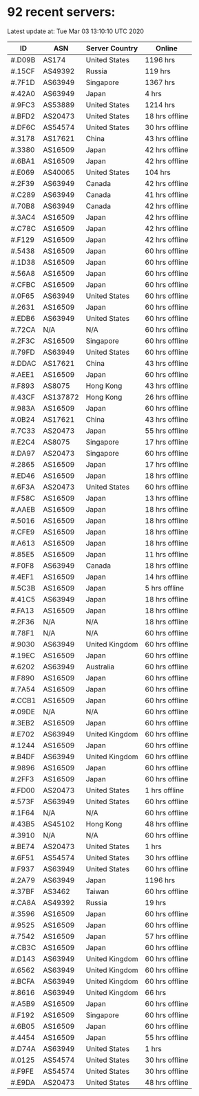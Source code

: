 # 92 recent servers:

Latest update at: Tue Mar 03 13:10:10 UTC 2020

| ID | ASN | Server Country | Online |
| -- | --- | -------------- | ------ |
| #.D09B | AS174 | United States | 1196 hrs |
| #.15CF | AS49392 | Russia | 119 hrs |
| #.7F1D | AS63949 | Singapore | 1367 hrs |
| #.42A0 | AS63949 | Japan | 4 hrs |
| #.9FC3 | AS53889 | United States | 1214 hrs |
| #.BFD2 | AS20473 | United States | 18 hrs offline |
| #.DF6C | AS54574 | United States | 30 hrs offline |
| #.3178 | AS17621 | China | 43 hrs offline |
| #.3380 | AS16509 | Japan | 42 hrs offline |
| #.6BA1 | AS16509 | Japan | 42 hrs offline |
| #.E069 | AS40065 | United States | 104 hrs |
| #.2F39 | AS63949 | Canada | 42 hrs offline |
| #.C289 | AS63949 | Canada | 41 hrs offline |
| #.70B8 | AS63949 | Canada | 42 hrs offline |
| #.3AC4 | AS16509 | Japan | 42 hrs offline |
| #.C78C | AS16509 | Japan | 42 hrs offline |
| #.F129 | AS16509 | Japan | 42 hrs offline |
| #.5438 | AS16509 | Japan | 60 hrs offline |
| #.1D38 | AS16509 | Japan | 60 hrs offline |
| #.56A8 | AS16509 | Japan | 60 hrs offline |
| #.CFBC | AS16509 | Japan | 60 hrs offline |
| #.0F65 | AS63949 | United States | 60 hrs offline |
| #.2631 | AS16509 | Japan | 60 hrs offline |
| #.EDB6 | AS63949 | United States | 60 hrs offline |
| #.72CA | N/A | N/A | 60 hrs offline |
| #.2F3C | AS16509 | Singapore | 60 hrs offline |
| #.79FD | AS63949 | United States | 60 hrs offline |
| #.DDAC | AS17621 | China | 43 hrs offline |
| #.AEE1 | AS16509 | Japan | 60 hrs offline |
| #.F893 | AS8075 | Hong Kong | 43 hrs offline |
| #.43CF | AS137872 | Hong Kong | 26 hrs offline |
| #.983A | AS16509 | Japan | 60 hrs offline |
| #.0B24 | AS17621 | China | 43 hrs offline |
| #.7C33 | AS20473 | Japan | 55 hrs offline |
| #.E2C4 | AS8075 | Singapore | 17 hrs offline |
| #.DA97 | AS20473 | Singapore | 60 hrs offline |
| #.2865 | AS16509 | Japan | 17 hrs offline |
| #.ED46 | AS16509 | Japan | 18 hrs offline |
| #.6F3A | AS20473 | United States | 60 hrs offline |
| #.F58C | AS16509 | Japan | 13 hrs offline |
| #.AAEB | AS16509 | Japan | 18 hrs offline |
| #.5016 | AS16509 | Japan | 18 hrs offline |
| #.CFE9 | AS16509 | Japan | 18 hrs offline |
| #.A613 | AS16509 | Japan | 18 hrs offline |
| #.85E5 | AS16509 | Japan | 11 hrs offline |
| #.F0F8 | AS63949 | Canada | 18 hrs offline |
| #.4EF1 | AS16509 | Japan | 14 hrs offline |
| #.5C3B | AS16509 | Japan | 5 hrs offline |
| #.41C5 | AS63949 | Japan | 18 hrs offline |
| #.FA13 | AS16509 | Japan | 18 hrs offline |
| #.2F36 | N/A | N/A | 18 hrs offline |
| #.78F1 | N/A | N/A | 60 hrs offline |
| #.9030 | AS63949 | United Kingdom | 60 hrs offline |
| #.19EC | AS16509 | Japan | 60 hrs offline |
| #.6202 | AS63949 | Australia | 60 hrs offline |
| #.F890 | AS16509 | Japan | 60 hrs offline |
| #.7A54 | AS16509 | Japan | 60 hrs offline |
| #.CCB1 | AS16509 | Japan | 60 hrs offline |
| #.09DE | N/A | N/A | 60 hrs offline |
| #.3EB2 | AS16509 | Japan | 60 hrs offline |
| #.E702 | AS63949 | United Kingdom | 60 hrs offline |
| #.1244 | AS16509 | Japan | 60 hrs offline |
| #.B4DF | AS63949 | United Kingdom | 60 hrs offline |
| #.9896 | AS16509 | Japan | 60 hrs offline |
| #.2FF3 | AS16509 | Japan | 60 hrs offline |
| #.FD00 | AS20473 | United States | 1 hrs offline |
| #.573F | AS63949 | United States | 60 hrs offline |
| #.1F64 | N/A | N/A | 60 hrs offline |
| #.43B5 | AS45102 | Hong Kong | 48 hrs offline |
| #.3910 | N/A | N/A | 60 hrs offline |
| #.BE74 | AS20473 | United States | 1 hrs |
| #.6F51 | AS54574 | United States | 30 hrs offline |
| #.F937 | AS63949 | United States | 60 hrs offline |
| #.2A79 | AS63949 | Japan | 1196 hrs |
| #.37BF | AS3462 | Taiwan | 60 hrs offline |
| #.CA8A | AS49392 | Russia | 19 hrs |
| #.3596 | AS16509 | Japan | 60 hrs offline |
| #.9525 | AS16509 | Japan | 60 hrs offline |
| #.7542 | AS16509 | Japan | 57 hrs offline |
| #.CB3C | AS16509 | Japan | 60 hrs offline |
| #.D143 | AS63949 | United Kingdom | 60 hrs offline |
| #.6562 | AS63949 | United Kingdom | 60 hrs offline |
| #.BCFA | AS63949 | United Kingdom | 60 hrs offline |
| #.8616 | AS63949 | United Kingdom | 66 hrs |
| #.A5B9 | AS16509 | Japan | 60 hrs offline |
| #.F192 | AS16509 | Singapore | 60 hrs offline |
| #.6B05 | AS16509 | Japan | 60 hrs offline |
| #.4454 | AS16509 | Japan | 55 hrs offline |
| #.D74A | AS63949 | United States | 1 hrs |
| #.0125 | AS54574 | United States | 30 hrs offline |
| #.F9FE | AS54574 | United States | 30 hrs offline |
| #.E9DA | AS20473 | United States | 48 hrs offline |

